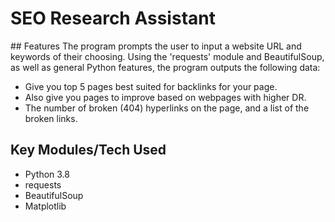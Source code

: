<h1>SEO Research Assistant </h1>
## Features
The program prompts the user to input a website URL and 
keywords of their choosing. Using the 'requests' module and 
BeautifulSoup, as well as general Python features, the 
program outputs the following data:

* Give you top 5 pages best suited for backlinks for your page.
* Also give you pages to improve based on webpages with higher DR.
* The number of broken (404) hyperlinks on the page, and 
a list of the broken links.


## Key Modules/Tech Used
* Python 3.8
* requests
* BeautifulSoup
* Matplotlib

